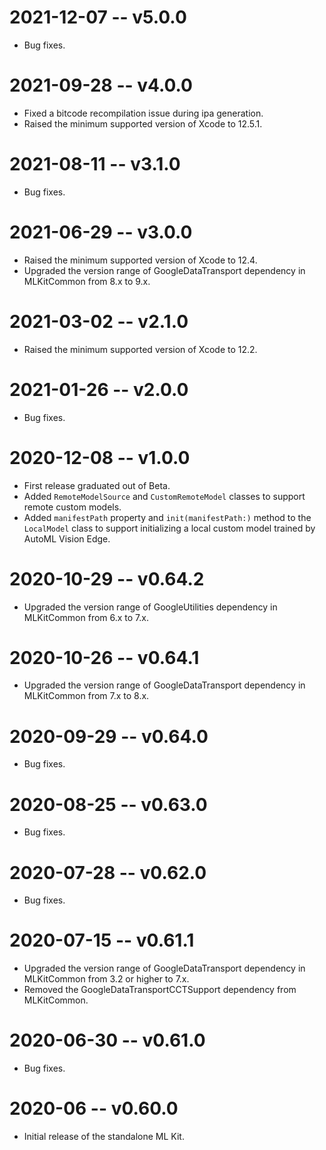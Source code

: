 # 2021-12-07 -- v5.0.0
- Bug fixes.
# 2021-09-28 -- v4.0.0
- Fixed a bitcode recompilation issue during ipa generation.
- Raised the minimum supported version of Xcode to 12.5.1.
# 2021-08-11 -- v3.1.0
- Bug fixes.
# 2021-06-29 -- v3.0.0
- Raised the minimum supported version of Xcode to 12.4.
- Upgraded the version range of GoogleDataTransport dependency in MLKitCommon
  from 8.x to 9.x.
# 2021-03-02 -- v2.1.0
- Raised the minimum supported version of Xcode to 12.2.
# 2021-01-26 -- v2.0.0
- Bug fixes.
# 2020-12-08 -- v1.0.0
- First release graduated out of Beta.
- Added `RemoteModelSource` and `CustomRemoteModel` classes to support remote
  custom models.
- Added `manifestPath` property and `init(manifestPath:)` method to the
  `LocalModel` class to support initializing a local custom model trained by
  AutoML Vision Edge.
# 2020-10-29 -- v0.64.2
- Upgraded the version range of GoogleUtilities dependency in MLKitCommon from
  6.x to 7.x.
# 2020-10-26 -- v0.64.1
- Upgraded the version range of GoogleDataTransport dependency in MLKitCommon
  from 7.x to 8.x.
# 2020-09-29 -- v0.64.0
- Bug fixes.
# 2020-08-25 -- v0.63.0
- Bug fixes.
# 2020-07-28 -- v0.62.0
- Bug fixes.
# 2020-07-15 -- v0.61.1
- Upgraded the version range of GoogleDataTransport dependency in MLKitCommon
  from 3.2 or higher to 7.x.
- Removed the GoogleDataTransportCCTSupport dependency from MLKitCommon.
# 2020-06-30 -- v0.61.0
- Bug fixes.
# 2020-06 -- v0.60.0
- Initial release of the standalone ML Kit.
